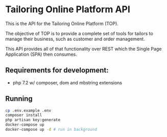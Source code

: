 # Tailoring Online Platform API

This is the API for the Tailoring Online Platform (TOP).

The objective of TOP is to provide a complete set of tools for tailors to manage their business, such as customer and
order management.

This API provides all of that functionality over REST which the Single Page Application (SPA) then consumes.

## Requirements for development:

* php 7.2 w/ composer, dom and mbstring extensions

## Running

```bash
cp .env.example .env
composer install
php artisan key:generate
docker-compose up
docker-compose up -d # run in background
```
